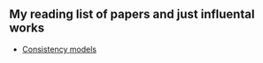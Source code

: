 ## My reading list of papers and just influental works
+ [Consistency models](https://jepsen.io/consistency)
